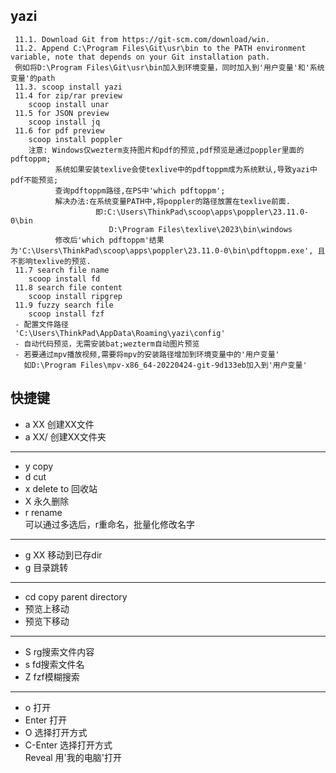 ## yazi
     11.1. Download Git from https://git-scm.com/download/win.  
     11.2. Append C:\Program Files\Git\usr\bin to the PATH environment variable, note that depends on your Git installation path.  
     例如将D:\Program Files\Git\usr\bin加入到环境变量，同时加入到'用户变量'和'系统变量'的path  
     11.3. scoop install yazi  
     11.4 for zip/rar preview  
        scoop install unar  
     11.5 for JSON preview  
        scoop install jq  
     11.6 for pdf preview  
        scoop install poppler  
        注意: Windows仅wezterm支持图片和pdf的预览,pdf预览是通过poppler里面的pdftoppm;  
              系统如果安装texlive会使texlive中的pdftoppm成为系统默认,导致yazi中pdf不能预览;  
              查询pdftoppm路径,在PS中'which pdftoppm';  
              解决办法:在系统变量PATH中,将poppler的路径放置在texlive前面.  
                       即:C:\Users\ThinkPad\scoop\apps\poppler\23.11.0-0\bin  
                          D:\Program Files\texlive\2023\bin\windows  
              修改后'which pdftoppm'结果为'C:\Users\ThinkPad\scoop\apps\poppler\23.11.0-0\bin\pdftoppm.exe', 且不影响texlive的预览.  
     11.7 search file name  
        scoop install fd  
     11.8 search file content  
        scoop install ripgrep  
     11.9 fuzzy search file  
        scoop install fzf  
     - 配置文件路径  
     'C:\Users\ThinkPad\AppData\Roaming\yazi\config'  
     - 自动代码预览，无需安装bat;wezterm自动图片预览  
     - 若要通过mpv播放视频,需要将mpv的安装路径增加到环境变量中的'用户变量'  
       如D:\Program Files\mpv-x86_64-20220424-git-9d133eb加入到'用户变量'  


## 快捷键

- a XX    创建XX文件  
- a XX/   创建XX文件夹  

---
- y    copy  
- d    cut  
- x    delete to 回收站  
- X    永久删除  
- r    rename  
       可以通过多选后，r重命名，批量化修改名字  

---
- g XX         移动到已存dir  
- g <space>    目录跳转  

---
- cd   copy parent directory  
- <A-PageUp>    预览上移动  
- <A-PageDown>  预览下移动  

---
- S  rg搜索文件内容  
- s  fd搜索文件名  
- Z  fzf模糊搜索  

---
- o        打开  
- Enter    打开  
- O        选择打开方式  
- C-Enter  选择打开方式  
  Reveal   用'我的电脑'打开  


